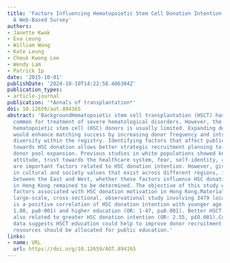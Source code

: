 ```yaml
---
title: 'Factors Influencing Hematopoietic Stem Cell Donation Intention in Hong Kong:
  A Web-Based Survey'
authors:
- Janette Kwok
- Eva Leung
- William Wong
- Kate Leung
- Cheuk Kwong Lee
- Wendy Lam
- Patrick Ip
date: '2015-10-01'
publishDate: '2024-10-10T14:22:58.406304Z'
publication_types:
- article-journal
publication: '*Annals of transplantation*'
doi: 10.12659/aot.894165
abstract: 'BackgroundHematopoietic stem cell transplantation (HSCT) has become increasingly
  common for treatment of severe hematological disorders. However, the number of compatible
  hematopoietic stem cell (HSC) donors is usually limited. Expanding donor pool size
  would enhance matching success by increasing donor frequency and introducing allelic
  diversity within the registry. Identifying factors that affect public willingness
  towards HSC donation allows better strategic recruitment planning to facilitate
  donor pool expansion. Previous studies in white populations showed knowledge, family
  attitude, trust towards the healthcare system, fear, self-identity, and social identity
  are important factors related to HSC donation intention. However, given the differences
  in cultural and society values that exist across different regions, in particular
  between the East and West, whether these factors influence HSC donation willingness
  in Hong Kong remained to be determined. The objective of this study was to identify
  factors associated with HSC donation motivation in Hong Kong.Material and methodsA
  large-scale, cross-sectional, observational study involving 3479 local participants.ResultsThere
  is a positive correlation of HSC donation intention with younger age (18-32, OR:
  1.80, p≤0·001) and higher education (OR: 1·47, p≤0.001). Better HSCT knowledge is
  also related to greater HSC donation intention (OR: 2.55, p£0.001).ConclusionsOur
  data suggests HSCT education could help to improve donor recruitment and that more
  resources should be allocated for public education.'
links:
- name: URL
  url: https://doi.org/10.12659/AOT.894165
---
```


